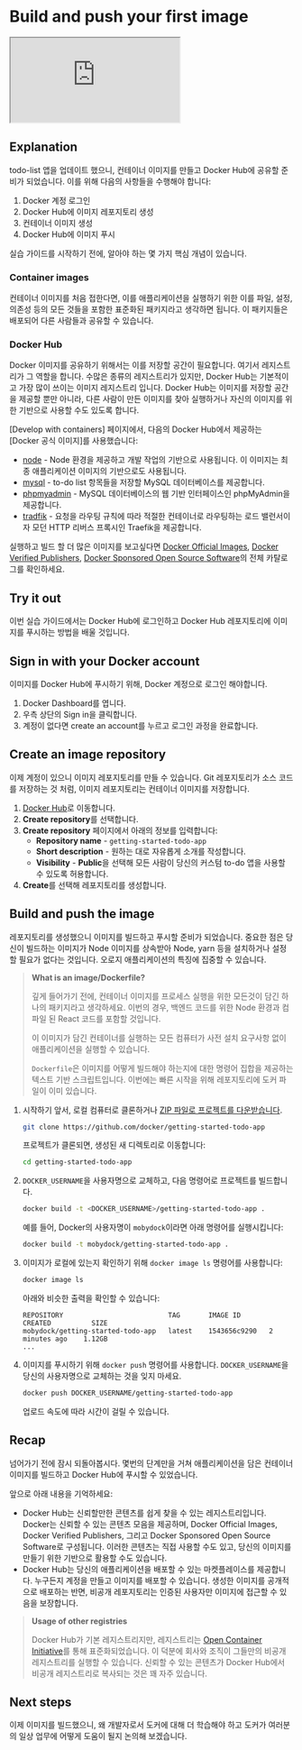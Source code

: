 # Build and push your first image

<div class="youtube-video">
   <iframe 
    src="https://www.youtube-nocookie.com/embed/7ge1s5nAa34?rel=0&modestbranding=1&playsinline=1" 
    allow="accelerometer; clipboard-write; encrypted-media; gyroscope; picture-in-picture" 
    allowfullscreen
    loading="lazy"
    title="Build and push your first image"
    referrerpolicy="strict-origin-when-cross-origin"
   >
  </iframe>
</div>

## Explanation

todo-list 앱을 업데이트 했으니, 컨테이너 이미지를 만들고 Docker Hub에 공유할 준비가 되었습니다. 이를 위해 다음의 사항들을 수행해야 합니다: 

1. Docker 계정 로그인
1. Docker Hub에 이미지 레포지토리 생성
1. 컨테이너 이미지 생성
1. Docker Hub에 이미지 푸시

실습 가이드를 시작하기 전에, 알아야 하는 몇 가지 핵심 개념이 있습니다. 

### Container images

컨테이너 이미지를 처음 접한다면, 이를 애플리케이션을 실행하기 위한 이를 파일, 설정, 의존성 등의 모든 것들을 포함한 표준화된 패키지라고 생각하면 됩니다. 이 패키지들은 배포되어 다른 사람들과 공유할 수 있습니다. 

### Docker Hub

Docker 이미지를 공유하기 위해서는 이를 저장할 공간이 필요합니다. 여기서 레지스트리가 그 역할을 합니다. 수많은 종류의 레지스트리가 있지만, Docker Hub는 기본적이고 가장 많이 쓰이는 이미지 레지스트리 입니다. Docker Hub는 이미지를 저장할 공간을 제공할 뿐만 아니라, 다른 사람이 만든 이미지를 찾아 실행하거나 자신의 이미지를 위한 기반으로 사용할 수도 있도록 합니다. 

[Develop with containers] 페이지에서, 다음의 Docker Hub에서 제공하는 [Docker 공식 이미지]를 사용했습니다:

- [node](https://hub.docker.com/_/node?_gl=1*1nd7e4s*_ga*MTM1OTg5MDQzNC4xNzQwNjI0NjU2*_ga_XJWPQMJYHQ*MTc0MDYzNTk4OS40LjEuMTc0MDYzNjAyMS4yOC4wLjA.) - Node 환경을 제공하고 개발 작업의 기반으로 사용됩니다. 이 이미지는 최종 애플리케이션 이미지의 기반으로도 사용됩니다. 
- [mysql](https://hub.docker.com/_/mysql?_gl=1*1dbz6hi*_ga*MTM1OTg5MDQzNC4xNzQwNjI0NjU2*_ga_XJWPQMJYHQ*MTc0MDYzNTk4OS40LjEuMTc0MDYzNjAyMS4yOC4wLjA.) - to-do list 항목들을 저장할 MySQL 데이터베이스를 제공합니다.
- [phpmyadmin](https://hub.docker.com/_/phpmyadmin?_gl=1*1dbz6hi*_ga*MTM1OTg5MDQzNC4xNzQwNjI0NjU2*_ga_XJWPQMJYHQ*MTc0MDYzNTk4OS40LjEuMTc0MDYzNjAyMS4yOC4wLjA.) - MySQL 데이터베이스의 웹 기반 인터페이스인 phpMyAdmin을 제공합니다. 
- [tradfik](https://hub.docker.com/_/traefik?_gl=1*1dbz6hi*_ga*MTM1OTg5MDQzNC4xNzQwNjI0NjU2*_ga_XJWPQMJYHQ*MTc0MDYzNTk4OS40LjEuMTc0MDYzNjAyMS4yOC4wLjA.) - 요청을 라우팅 규칙에 따라 적절한 컨테이너로 라우팅하는 로드 밸런서이자 모던 HTTP 리버스 프록시인 Traefik을 제공합니다. 

실행하고 빌드 할 더 많은 이미지를 보고싶다면 [Docker Official Images](https://hub.docker.com/search?image_filter=official&q=&_gl=1*19st5cp*_ga*MTM1OTg5MDQzNC4xNzQwNjI0NjU2*_ga_XJWPQMJYHQ*MTc0MDYzNTk4OS40LjEuMTc0MDYzNjAyMS4yOC4wLjA.), [Docker Verified Publishers](https://hub.docker.com/search?q=&image_filter=store&_gl=1*19st5cp*_ga*MTM1OTg5MDQzNC4xNzQwNjI0NjU2*_ga_XJWPQMJYHQ*MTc0MDYzNTk4OS40LjEuMTc0MDYzNjAyMS4yOC4wLjA.), [Docker Sponsored Open Source Software](https://hub.docker.com/search?q=&image_filter=open_source&_gl=1*19st5cp*_ga*MTM1OTg5MDQzNC4xNzQwNjI0NjU2*_ga_XJWPQMJYHQ*MTc0MDYzNTk4OS40LjEuMTc0MDYzNjAyMS4yOC4wLjA.)의 전체 카탈로그를 확인하세요. 

## Try it out

이번 실습 가이드에서는 Docker Hub에 로그인하고 Docker Hub 레포지토리에 이미지를 푸시하는 방법을 배울 것입니다. 

## Sign in with your Docker account

이미지를 Docker Hub에 푸시하기 위해, Docker 계정으로 로그인 해야합니다. 

1. Docker Dashboard를 엽니다.
1. 우측 상단의 Sign in을 클릭합니다. 
1. 계정이 없다면 create an account를 누르고 로그인 과정을 완료합니다. 

## Create an image repository 

이제 계정이 있으니 이미지 레포지토리를 만들 수 있습니다. Git 레포지토리가 소스 코드를 저장하는 것 처럼, 이미지 레포지토리는 컨테이너 이미지를 저장합니다. 

1. [Docker Hub](https://hub.docker.com/?_gl=1*8u6gem*_ga*MTM1OTg5MDQzNC4xNzQwNjI0NjU2*_ga_XJWPQMJYHQ*MTc0MDYzNTk4OS40LjEuMTc0MDYzNjAyMS4yOC4wLjA.)로 이동합니다. 
1. **Create repository**를 선택합니다. 
1. **Create repository** 페이지에서 아래의 정보를 입력합니다: 
    - **Repository name** - `getting-started-todo-app`
    - **Short description** - 원하는 대로 자유롭게 소개를 작성합니다.  
    - **Visibility** - **Public**을 선택해 모든 사람이 당신의 커스텀 to-do 앱을 사용할 수 있도록 허용합니다. 
1. **Create**를 선택해 레포지토리를 생성합니다. 

## Build and push the image

레포지토리를 생성했으니 이미지를 빌드하고 푸시할 준비가 되었습니다. 중요한 점은 당신이 빌드하는 이미지가 Node 이미지를 상속받아 Node, yarn 등을 설치하거나 설정할 필요가 없다는 것입니다. 오로지 애플리케이션의 특징에 집중할 수 있습니다. 

> **What is an image/Dockerfile?**
>
> 깊게 들어가기 전에, 컨테이너 이미지를 프로세스 실행을 위한 모든것이 담긴 하나의 패키지라고 생각하세요. 이번의 경우, 백엔드 코드를 위한 Node 환경과 컴파일 된 React 코드를 포함할 것입니다. 
>
> 이 이미지가 담긴 컨테이너를 실행하는 모든 컴퓨터가 사전 설치 요구사항 없이 애플리케이션을 실행할 수 있습니다. 
>
> `Dockerfile`은 이미지를 어떻게 빌드해야 하는지에 대한 명령어 집합을 제공하는 텍스트 기반 스크립트입니다. 이번에는 빠른 시작을 위해 레포지토리에 도커 파일이 이미 있습니다. 

1. 시작하기 앞서, 로컬 컴퓨터로 클론하거나 [ZIP 파일로 프로젝트를 다운받습니다](https://github.com/docker/getting-started-todo-app/archive/refs/heads/main.zip). 
   ```bash
   git clone https://github.com/docker/getting-started-todo-app
   ```
   프로젝트가 클론되면, 생성된 새 디렉토리로 이동합니다: 
   ```bash
   cd getting-started-todo-app
   ```
1. `DOCKER_USERNAME`을 사용자명으로 교체하고, 다음 명령어로 프로젝트를 빌드합니다. 
   ```bash
   docker build -t <DOCKER_USERNAME>/getting-started-todo-app .
   ```
   예를 들어, Docker의 사용자명이 `mobydock`이라면 아래 명령어를 실행시킵니다: 
   ```bash
   docker build -t mobydock/getting-started-todo-app .
   ```
1. 이미지가 로컬에 있는지 확인하기 위해 `docker image ls` 명령어를 사용합니다: 
   ```bash
   docker image ls
   ```
   아래와 비슷한 출력을 확인할 수 있습니다: 
   ```
   REPOSITORY                          TAG       IMAGE ID       CREATED          SIZE
   mobydock/getting-started-todo-app   latest    1543656c9290   2 minutes ago    1.12GB
   ...
   ```
1. 이미지를 푸시하기 위해 `docker push` 명령어를 사용합니다. `DOCKER_USERNAME`을 당신의 사용자명으로 교체하는 것을 잊지 마세요. 
   ```bash
   docker push DOCKER_USERNAME/getting-started-todo-app
   ```
   업로드 속도에 따라 시간이 걸릴 수 있습니다. 

## Recap

넘어가기 전에 잠시 되돌아봅시다. 몇번의 단계만을 거쳐 애플리케이션을 담은 컨테이너 이미지를 빌드하고 Docker Hub에 푸시할 수 있었습니다. 

앞으로 아래 내용을 기억하세요: 

- Docker Hub는 신뢰할만한 콘텐츠를 쉽게 찾을 수 있는 레지스트리입니다. Docker는 신뢰할 수 있는 콘텐츠 모음을 제공하며, Docker Official Images, Docker Verified Publishers, 그리고 Docker Sponsored Open Source Software로 구성됩니다. 이러한 콘텐츠는 직접 사용할 수도 있고, 당신의 이미지를 만들기 위한 기반으로 활용할 수도 있습니다.
- Docker Hub는 당신의 애플리케이션을 배포할 수 있는 마켓플레이스를 제공합니다. 누구든지 계정을 만들고 이미지를 배포할 수 있습니다. 생성한 이미지를 공개적으로 배포하는 반면, 비공개 레포지토리는 인증된 사용자만 이미지에 접근할 수 있음을 보장합니다. 

> **Usage of other registries**
>
> Docker Hub가 기본 레지스트리지만, 레지스트리는 [Open Container Initiative](https://opencontainers.org/)를 통해 표준화되었습니다. 이 덕분에 회사와 조직이 그들만의 비공개 레지스트리를 실행할 수 있습니다. 신뢰할 수 있는 콘텐츠가 Docker Hub에서 비공개 레지스트리로 복사되는 것은 꽤 자주 있습니다. 

## Next steps

이제 이미지를 빌드했으니, 왜 개발자로서 도커에 대해 더 학습해야 하고 도커가 여러분의 일상 업무에 어떻게 도움이 될지 논의해 보겠습니다.

<button-component href="/#/get-started/introduction/whats-next" title="What's Next" />
